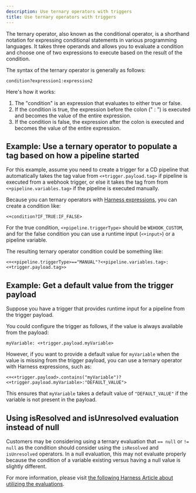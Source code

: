 ```yaml
---
description: Use ternary operators with triggers
title: Use ternary operators with triggers
---
```


The ternary operator, also known as the conditional operator, is a shorthand notation for expressing conditional statements in various programming languages. It takes three operands and allows you to evaluate a condition and choose one of two expressions to execute based on the result of the condition.

The syntax of the ternary operator is generally as follows:

```
condition?expression1:expression2
```

Here's how it works:

1. The "condition" is an expression that evaluates to either true or false.
2. If the condition is true, the expression before the colon (" : ") is executed and becomes the value of the entire expression.
3. If the condition is false, the expression after the colon is executed and becomes the value of the entire expression.

## Example: Use a ternary operator to populate a tag based on how a pipeline started

For this example, assume you need to create a trigger for a CD pipeline that automatically takes the tag value from `<+trigger.payload.tag>` if pipeline is executed from a webhook trigger, or else it takes the tag from from `<+pipeline.variables.tag>` if the pipeline is executed manually.

Because you can ternary operators with [Harness expressions](https://developer.harness.io/docs/platform/variables-and-expressions/harness-variables), you can create a condition like:

`<+condition?IF_TRUE:IF_FALSE>`

For the true condition, `<+pipeline.triggerType>` should be `WEHOOK_CUSTOM`, and for the false condition you can use a runtime input (`<+input>`) or a pipeline variable.

The resulting ternary operator condition could be something like:

```
<+<+pipeline.triggerType>=="MANUAL"?<+pipeline.variables.tag>:<+trigger.payload.tag>>
```

## Example: Get a default value from the trigger payload

Suppose you have a trigger that provides runtime input for a pipeline from the trigger payload.

You could configure the trigger as follows, if the value is always available from the payload:

```
myVariable: <+trigger.payload.myVariable>
```

However, if you want to provide a default value for `myVariable` when the value is missing from the trigger payload, you can use a ternary operator with Harness expressions, such as:

```
<+<+trigger.payload>.contains("myVariable")?<+trigger.payload.myVariable>:"DEFAULT_VALUE">
```

This ensures that `myVariable` takes a default value of `"DEFAULT_VALUE"` if the variable is not present in the payload.

## Using isResolved and isUnresolved evaluation instead of null
Customers may be considering using a ternary evaluation that `== null` or `!= null` as the condition should consider using the `isResolved` and `isUnresolved` operators.  In a null evaluation, this may not evaluate properly because the condition of a variable existing versus having a null value is slightly different.

For more information, please visit [the following Harness Article about utilizing the evaluations](https://developer.harness.io/docs/platform/variables-and-expressions/harness-expressions-reference/#check-expression-isresolved-isunresolved-null-replacement).